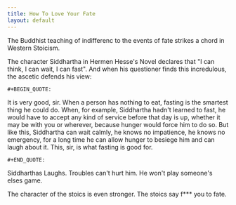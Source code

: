 ```yaml
---
title: How To Love Your Fate
layout: default
---
```


The Buddhist teaching of indifferenc to the events of fate strikes a
chord in Western Stoicism.

The character Siddhartha in Hermen Hesse\'s Novel declares that \"I can
think, I can wait, I can fast\". And when his questioner finds this
incredulous, the ascetic defends his view:

```{=org}
#+BEGIN_QUOTE: 
```
It is very good, sir. When a person has nothing to eat, fasting is the
smartest thing he could do. When, for example, Siddhartha hadn't learned
to fast, he would have to accept any kind of service before that day is
up, whether it may be with you or wherever, because hunger would force
him to do so. But like this, Siddhartha can wait calmly, he knows no
impatience, he knows no emergency, for a long time he can allow hunger
to besiege him and can laugh about it. This, sir, is what fasting is
good for.

```{=org}
#+END_QUOTE:
```
Siddharthas Laughs. Troubles can\'t hurt him. He won\'t play someone\'s
elses game.

The character of the stoics is even stronger. The stoics say f\*\*\* you
to fate.
